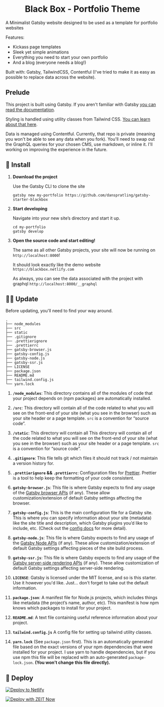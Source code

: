 <h1 align="center">
  Black Box - Portfolio Theme
</h1>

A Minimalist Gatsby website designed to be used as a template for portfolio websites

Features:

- Kickass page templates
- Sleek yet simple animations
- Everything you need to start your own portfolio
- And a blog (everyone needs a blog!)

Built with: Gatsby, TailwindCSS, Contentful
(I've tried to make it as easy as possible to replace data across the website).

## Prelude

This project is built using Gatsby. If you aren't familiar with Gatsby [you can read the documentation](https://www.gatsbyjs.com/docs/).

Styling is handled using utility classes from Tailwind CSS. [You can learn about that here](https://tailwindcss.com/).

Data is managed using Contentful. Currently, that repo is private (meaning you won't be able to see any data when you fork). You'll need to swap out the GraphQL queries for your chosen CMS, use markdown, or inline it. I'll working on improving the experience in the future.

## 🧵 Install

1.  **Download the project**

    Use the Gatsby CLI to clone the site

    ```shell
    gatsby new my-portfolio https://github.com/danspratling/gatsby-starter-blackbox
    ```

1.  **Start developing**

    Navigate into your new site’s directory and start it up.

    ```shell
    cd my-portfolio
    gatsby develop
    ```

1.  **Open the source code and start editing!**

    The same as all other Gatsby projects, your site will now be running on `http://localhost:8000`!

    It should look exactly like the demo website `https://blackbox.netlify.com`

    As always, you can see the data associated with the project with graphql `http://localhost:8000/__graphql`

## 👩‍💻 Update

Before updating, you'll need to find your way around.

    .
    ├── node_modules
    ├── src
    ├── static
    ├── .gitignore
    ├── .prettierignore
    ├── .prettierrc
    ├── gatsby-browser.js
    ├── gatsby-config.js
    ├── gatsby-node.js
    ├── gatsby-ssr.js
    ├── LICENSE
    ├── package.json
    ├── README.md
    ├── tailwind.config.js
    └── yarn.lock

1.  **`/node_modules`**: This directory contains all of the modules of code that your project depends on (npm packages) are automatically installed.

1.  **`/src`**: This directory will contain all of the code related to what you will see on the front-end of your site (what you see in the browser) such as your site header or a page template. `src` is a convention for “source code”.

1.  **`/static`**: This directory will contain all This directory will contain all of the code related to what you will see on the front-end of your site (what you see in the browser) such as your site header or a page template. `src` is a convention for “source code”.

1.  **`.gitignore`**: This file tells git which files it should not track / not maintain a version history for.

1.  **`.prettierignore` && `.prettierrc`**: Configuration files for [Prettier](https://prettier.io/). Prettier is a tool to help keep the formatting of your code consistent.

1.  **`gatsby-browser.js`**: This file is where Gatsby expects to find any usage of the [Gatsby browser APIs](https://www.gatsbyjs.org/docs/browser-apis/) (if any). These allow customization/extension of default Gatsby settings affecting the browser.

1.  **`gatsby-config.js`**: This is the main configuration file for a Gatsby site. This is where you can specify information about your site (metadata) like the site title and description, which Gatsby plugins you’d like to include, etc. (Check out the [config docs](https://www.gatsbyjs.org/docs/gatsby-config/) for more detail).

1.  **`gatsby-node.js`**: This file is where Gatsby expects to find any usage of the [Gatsby Node APIs](https://www.gatsbyjs.org/docs/node-apis/) (if any). These allow customization/extension of default Gatsby settings affecting pieces of the site build process.

1.  **`gatsby-ssr.js`**: This file is where Gatsby expects to find any usage of the [Gatsby server-side rendering APIs](https://www.gatsbyjs.org/docs/ssr-apis/) (if any). These allow customization of default Gatsby settings affecting server-side rendering.

1.  **`LICENSE`**: Gatsby is licensed under the MIT license, and so is this starter. Use it however you'd like. Just... don't forget to take out the default information.

1.  **`package.json`**: A manifest file for Node.js projects, which includes things like metadata (the project’s name, author, etc). This manifest is how npm knows which packages to install for your project.

1.  **`README.md`**: A text file containing useful reference information about your project.

1.  **`tailwind.config.js`** A config file for setting up tailwind utility classes.

1.  **`yarn.lock`** (See `package.json` first). This is an automatically generated file based on the exact versions of your npm dependencies that were installed for your project. I use yarn to handle dependencies, but if you use npm this file will be replaced with an auto-generated `package-lock.json`. **(You won’t change this file directly).**

## 🦄 Deploy

[![Deploy to Netlify](https://www.netlify.com/img/deploy/button.svg)](https://app.netlify.com/start/deploy?repository=https://github.com/danspratling/portfolio)

[![Deploy with ZEIT Now](https://zeit.co/button)](https://zeit.co/import/project?template=https://github.com/danspratling/portfolio)
